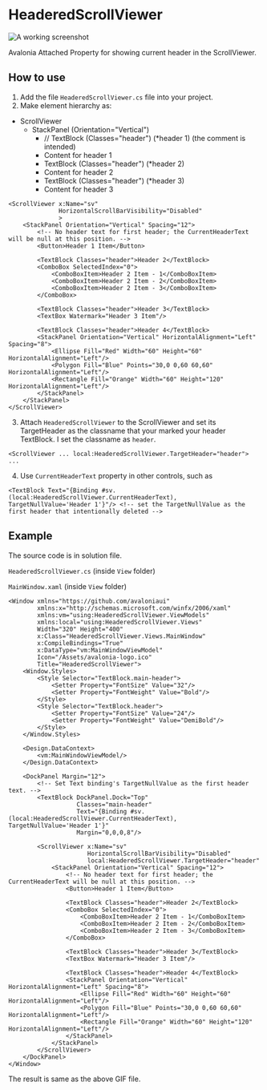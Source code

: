 # HeaderedScrollViewer

![A working screenshot](https://user-images.githubusercontent.com/63503910/179910832-e302c691-2809-4c33-ab40-90e490133da3.gif)

Avalonia Attached Property for showing current header in the ScrollViewer.

## How to use

1. Add the file `HeaderedScrollViewer.cs` file into your project.
2. Make element hierarchy as:
- ScrollViewer
  - StackPanel (Orientation="Vertical")
    - // TextBlock (Classes="header") (*header 1) (the comment is intended)
    - Content for header 1
    - TextBlock (Classes="header") (*header 2)
    - Content for header 2
    - TextBlock (Classes="header") (*header 3)
    - Content for header 3
    
```xaml
<ScrollViewer x:Name="sv"
              HorizontalScrollBarVisibility="Disabled" 
              >
    <StackPanel Orientation="Vertical" Spacing="12">
        <!-- No header text for first header; the CurrentHeaderText will be null at this position. -->
        <Button>Header 1 Item</Button>
        
        <TextBlock Classes="header">Header 2</TextBlock>
        <ComboBox SelectedIndex="0">
            <ComboBoxItem>Header 2 Item - 1</ComboBoxItem>
            <ComboBoxItem>Header 2 Item - 2</ComboBoxItem>
            <ComboBoxItem>Header 2 Item - 3</ComboBoxItem>
        </ComboBox>
        
        <TextBlock Classes="header">Header 3</TextBlock>
        <TextBox Watermark="Header 3 Item"/>
        
        <TextBlock Classes="header">Header 4</TextBlock>
        <StackPanel Orientation="Vertical" HorizontalAlignment="Left" Spacing="8">
            <Ellipse Fill="Red" Width="60" Height="60" HorizontalAlignment="Left"/>
            <Polygon Fill="Blue" Points="30,0 0,60 60,60" HorizontalAlignment="Left"/>
            <Rectangle Fill="Orange" Width="60" Height="120" HorizontalAlignment="Left"/>
        </StackPanel>
    </StackPanel>
</ScrollViewer>
```

3. Attach `HeaderedScrollViewer` to the ScrollViewer and set its TargetHeader as the classname that your marked your header TextBlock. I set the classname as `header`.

```xaml
<ScrollViewer ... local:HeaderedScrollViewer.TargetHeader="header"> ...
```

4. Use `CurrentHeaderText` property in other controls, such as 
```xaml
<TextBlock Text="{Binding #sv.(local:HeaderedScrollViewer.CurrentHeaderText), TargetNullValue='Header 1'}"/> <!-- set the TargetNullValue as the first header that intentionally deleted -->
```

## Example

The source code is in solution file.

`HeaderedScrollViewer.cs` (inside `View` folder)

`MainWindow.xaml` (inside `View` folder)
```xaml
<Window xmlns="https://github.com/avaloniaui"
        xmlns:x="http://schemas.microsoft.com/winfx/2006/xaml"
        xmlns:vm="using:HeaderedScrollViewer.ViewModels"
        xmlns:local="using:HeaderedScrollViewer.Views"
        Width="320" Height="400"
        x:Class="HeaderedScrollViewer.Views.MainWindow"
        x:CompileBindings="True"
        x:DataType="vm:MainWindowViewModel"
        Icon="/Assets/avalonia-logo.ico"
        Title="HeaderedScrollViewer">
    <Window.Styles>
        <Style Selector="TextBlock.main-header">
            <Setter Property="FontSize" Value="32"/>
            <Setter Property="FontWeight" Value="Bold"/>
        </Style>
        <Style Selector="TextBlock.header">
            <Setter Property="FontSize" Value="24"/>
            <Setter Property="FontWeight" Value="DemiBold"/>
        </Style>
    </Window.Styles>

    <Design.DataContext>
        <vm:MainWindowViewModel/>
    </Design.DataContext>

    <DockPanel Margin="12">
        <!-- Set Text binding's TargetNullValue as the first header text. -->
        <TextBlock DockPanel.Dock="Top" 
                   Classes="main-header"
                   Text="{Binding #sv.(local:HeaderedScrollViewer.CurrentHeaderText), TargetNullValue='Header 1'}"
                   Margin="0,0,0,8"/>
        
        <ScrollViewer x:Name="sv"
                      HorizontalScrollBarVisibility="Disabled" 
                      local:HeaderedScrollViewer.TargetHeader="header"
            <StackPanel Orientation="Vertical" Spacing="12">
                <!-- No header text for first header; the CurrentHeaderText will be null at this position. -->
                <Button>Header 1 Item</Button>
                
                <TextBlock Classes="header">Header 2</TextBlock>
                <ComboBox SelectedIndex="0">
                    <ComboBoxItem>Header 2 Item - 1</ComboBoxItem>
                    <ComboBoxItem>Header 2 Item - 2</ComboBoxItem>
                    <ComboBoxItem>Header 2 Item - 3</ComboBoxItem>
                </ComboBox>
                
                <TextBlock Classes="header">Header 3</TextBlock>
                <TextBox Watermark="Header 3 Item"/>
                
                <TextBlock Classes="header">Header 4</TextBlock>
                <StackPanel Orientation="Vertical" HorizontalAlignment="Left" Spacing="8">
                    <Ellipse Fill="Red" Width="60" Height="60" HorizontalAlignment="Left"/>
                    <Polygon Fill="Blue" Points="30,0 0,60 60,60" HorizontalAlignment="Left"/>
                    <Rectangle Fill="Orange" Width="60" Height="120" HorizontalAlignment="Left"/>
                </StackPanel>
            </StackPanel>
        </ScrollViewer>
    </DockPanel>
</Window>

```

The result is same as the above GIF file.
